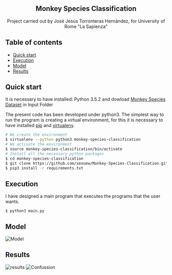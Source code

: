 <br>
<h2 align="center">Monkey Species Classification </h2>
<p align="center"> 
  Project carried out by José Jesús Torronteras Hernández, for University of  Rome  "La Sapienza"
</p>

 
## Table of contents
- [Quick start](#quick-start)
- [Execution](#execution)
- [Model](#Model)
- [Results](#results)


## Quick start

It is necessary to have installed: Python 3.5.2 and dowload [Monkey Species Dataset](https://www.kaggle.com/slothkong/10-monkey-species) in Input Folder

The present code has been developed under python3. The simplest way to run the program is creating a virtual environment, for this it is necessary to have installed [pip](https://pypi.python.org/pypi/pip) and [virtualenv](https://github.com/pypa/virtualenv).

```bash
# We create the environment
$ virtualenv --python python3 monkey-species-classification
# We activate the environment
$ source monkey-species-classification/bin/activate
# Install all the necessary python packages
$ cd monkey-species-classification
$ git clone https://github.com/xexuew/Monkey-Species-Classification.git .
$ pip3 install -r requirements.txt
```

## Execution

I have designed a main program that executes the programs that the user wants.

```python3
$ python3 main.py
```

## Model

![Model](https://github.com/xexuew/Monkey-Species-Classification/blob/master/assets/model_plot.png)


## Results

![results](https://github.com/xexuew/Monkey-Species-Classification/blob/master/assets/VGG_results.png)
![Confussion](https://github.com/xexuew/Monkey-Species-Classification/blob/master/assets/confussion.png)